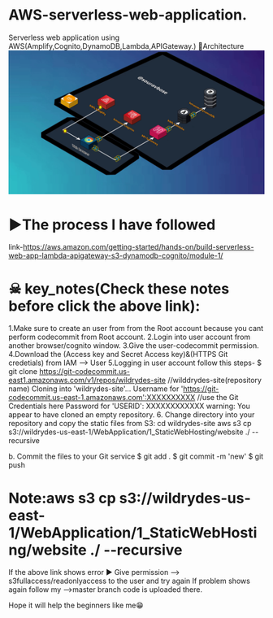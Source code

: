 # AWS-serverless-web-application.
Serverless web application using AWS(Amplify,Cognito,DynamoDB,Lambda,APIGateway.)
🏡Architecture
![](https://github.com/SouravBose42/AWS-serverless-web-application./blob/main/serverless_architecture.gif)

# ▶The process I have followed
link-https://aws.amazon.com/getting-started/hands-on/build-serverless-web-app-lambda-apigateway-s3-dynamodb-cognito/module-1/
# ☠ key_notes(Check these notes before click the above link):
1.Make sure to create an user from from the Root account because you cant perform codecommit from Root account.
2.Login into user account from another browser/cognito window.
3.Give the user-codecommit permission.
4.Download the (Access key and Secret Access key)&(HTTPS Git credetials) from IAM --> User
5.Logging in user account follow this steps-
$ git clone https://git-codecommit.us-east1.amazonaws.com/v1/repos/wildrydes-site     //wilddrydes-site(repository name)
Cloning into 'wildrydes-site'...
Username for 'https://git-codecommit.us-east-1.amazonaws.com':XXXXXXXXXX                //use the Git Credentials here
Password for 'USERID': XXXXXXXXXXXX
warning: You appear to have cloned an empty repository.
6. Change directory into your repository and copy the static files from S3:
cd wildrydes-site
aws s3 cp s3://wildrydes-us-east-1/WebApplication/1_StaticWebHosting/website ./ --recursive

b. Commit the files to your Git service
$ git add .
$ git commit -m 'new'
$ git push
# Note:aws s3 cp s3://wildrydes-us-east-1/WebApplication/1_StaticWebHosting/website ./ --recursive
If the above link shows error ▶ Give permission --> s3fullaccess/readonlyaccess  to the user and try again
If problem shows again follow my -->master branch code is uploaded there.

Hope it will help the beginners like me😁



